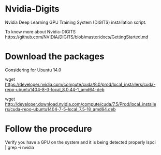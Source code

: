 # Nvidia-Digits
Nvidia Deep Learning GPU Training System (DIGITS) installation script. 

To know more about Nvidia-DIGITS
https://github.com/NVIDIA/DIGITS/blob/master/docs/GettingStarted.md

# Download the packages 
Considering for Ubuntu 14.0 

wget https://developer.nvidia.com/compute/cuda/8.0/prod/local_installers/cuda-repo-ubuntu1404-8-0-local_8.0.44-1_amd64-deb

wget http://developer.download.nvidia.com/compute/cuda/7.5/Prod/local_installers/cuda-repo-ubuntu1404-7-5-local_7.5-18_amd64.deb

# Follow the procedure 

Verify you have a GPU on the system and it is being detected properly
 lspci | grep -i nvidia


